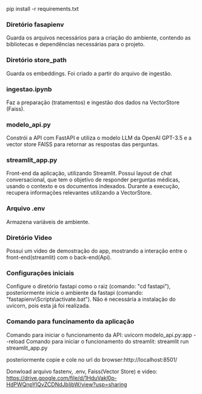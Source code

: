 pip install -r requirements.txt

### Diretório fasapienv
Guarda os arquivos necessários para a criação do ambiente, contendo as bibliotecas e dependências necessárias para o projeto.

### Diretório store_path
Guarda os embeddings. Foi criado a partir do arquivo de ingestão.

### ingestao.ipynb
Faz a preparação (tratamentos) e ingestão dos dados na VectorStore (Faiss).

### modelo_api.py
Constrói a API com FastAPI e utiliza o modelo LLM da OpenAI GPT-3.5 e a vector store FAISS para retornar as respostas das perguntas.

### streamlit_app.py
Front-end da aplicação, utilizando Streamlit. Possui layout de chat conversacional, que tem o objetivo de responder perguntas médicas, usando o contexto e os documentos indexados. Durante a execução, recupera informações relevantes utilizando a VectorStore.

### Arquivo .env
Armazena variáveis de ambiente.

### Diretório Video
Possui um video de demostração do app, mostrando a interação entre o front-end(streamlit) com o back-end(Api).

### Configurações iniciais
Configure o diretório fastapi como o raiz (comando: "cd fastapi"), posteriormente inicie o ambiente da fastapi (comando: "fastapienv\Scripts\activate.bat"). Não é necessária a instalação do uvicorn, pois esta já foi realizada.

### Comando para funcinamento da aplicação
Comando para iniciar o funcionamento da API: uvicorn modelo_api.py:app --reload
Comando para iniciar o funcionamento do streamlit: streamlit run streamlit_app.py

posteriormente copie e cole no url do browser:http://localhost:8501/

Donwload arquivo fastenv, .env, Faiss(Vector Store) e video: https://drive.google.com/file/d/1HduVakl0p-HdPWQnpYlQvZCDNdJbIjbW/view?usp=sharing

